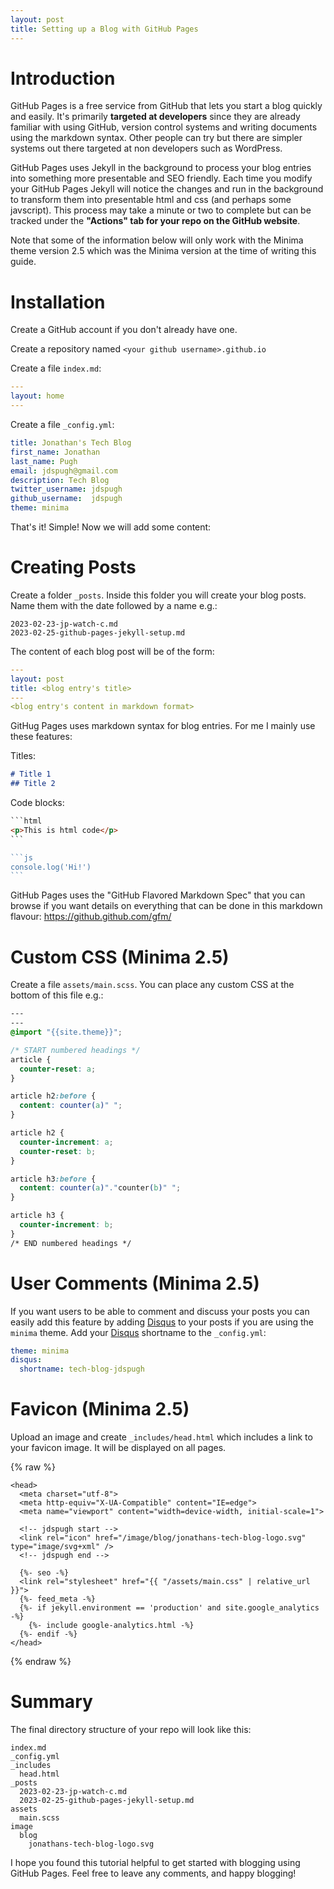 ```yaml
---
layout: post
title: Setting up a Blog with GitHub Pages
---
```

# Introduction

GitHub Pages is a free service from GitHub that lets you start a blog quickly and easily. It's primarily **targeted at developers** since they are already familiar with using GitHub, version control systems and writing documents using the markdown syntax. Other people can try but there are simpler systems out there targeted at non developers such as WordPress.

GitHub Pages uses Jekyll in the background to process your blog entries into something more presentable and SEO friendly. Each time you modify your GitHub Pages Jekyll will notice the changes and run in the background to transform them into presentable html and css (and perhaps some javscript). This process may take a minute or two to complete but can be tracked under the **"Actions" tab for your repo on the GitHub website**.

Note that some of the information below will only work with the Minima theme version 2.5 which was the Minima version at the time of writing this guide.

# Installation

Create a GitHub account if you don't already have one.

Create a repository named `<your github username>.github.io`

Create a file `index.md`:

```yml
---
layout: home
---
```

Create a file `_config.yml`:

```yml
title: Jonathan's Tech Blog
first_name: Jonathan
last_name: Pugh
email: jdspugh@gmail.com
description: Tech Blog
twitter_username: jdspugh
github_username:  jdspugh
theme: minima
```

That's it! Simple! Now we will add some content:

# Creating Posts

Create a folder `_posts`. Inside this folder you will create your blog posts. Name them with the date followed by a name e.g.:

```
2023-02-23-jp-watch-c.md
2023-02-25-github-pages-jekyll-setup.md
```

The content of each blog post will be of the form:

```yml
---
layout: post
title: <blog entry's title>
---
<blog entry's content in markdown format>
```

GitHug Pages uses markdown syntax for blog entries. For me I mainly use these features:

Titles:
```md
# Title 1
## Title 2
```

Code blocks:
~~~html
```html
<p>This is html code</p>
```
~~~

~~~js
```js
console.log('Hi!')
```
~~~

GitHub Pages uses the "GitHub Flavored Markdown Spec" that you can browse if you want details on everything that can be done in this markdown flavour: <https://github.github.com/gfm/>

# Custom CSS (Minima 2.5)

Create a file `assets/main.scss`. You can place any custom CSS at the bottom of this file e.g.:

```css
---
---
@import "{{site.theme}}";

/* START numbered headings */
article {
  counter-reset: a;
}

article h2:before {
  content: counter(a)" ";
}

article h2 {
  counter-increment: a;
  counter-reset: b;
}

article h3:before {
  content: counter(a)"."counter(b)" ";
}

article h3 {
  counter-increment: b;
}
/* END numbered headings */
```

# User Comments (Minima 2.5)

If you want users to be able to comment and discuss your posts you can easily add this feature by adding [Disqus][1] to your posts if you are using the `minima` theme. Add your [Disqus][1] shortname to the `_config.yml`:

```yml
theme: minima
disqus:
  shortname: tech-blog-jdspugh
```

# Favicon (Minima 2.5)

Upload an image and create `_includes/head.html` which includes a link to your favicon image. It will be displayed on all pages.

{% raw %}
```liquid
<head>
  <meta charset="utf-8">
  <meta http-equiv="X-UA-Compatible" content="IE=edge">
  <meta name="viewport" content="width=device-width, initial-scale=1">

  <!-- jdspugh start -->
  <link rel="icon" href="/image/blog/jonathans-tech-blog-logo.svg" type="image/svg+xml" />
  <!-- jdspugh end -->
  
  {%- seo -%}
  <link rel="stylesheet" href="{{ "/assets/main.css" | relative_url }}">
  {%- feed_meta -%}
  {%- if jekyll.environment == 'production' and site.google_analytics -%}
    {%- include google-analytics.html -%}
  {%- endif -%}
</head>
```
{% endraw %}

# Summary

The final directory structure of your repo will look like this:

```
index.md
_config.yml
_includes
  head.html
_posts
  2023-02-23-jp-watch-c.md
  2023-02-25-github-pages-jekyll-setup.md
assets
  main.scss
image
  blog
    jonathans-tech-blog-logo.svg
```

I hope you found this tutorial helpful to get started with blogging using GitHub Pages. Feel free to leave any comments, and happy blogging!

[1]: https://disqus.com